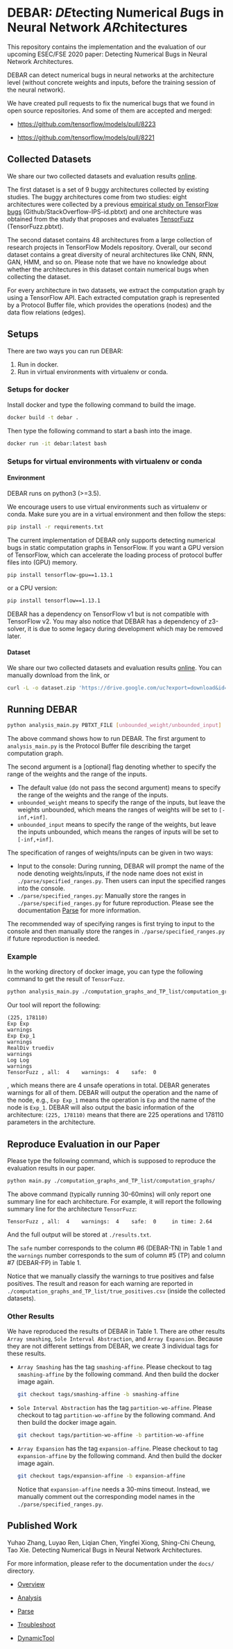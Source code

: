# DEBAR: *DE*tecting Numerical *B*ugs in Neural Network *AR*chitectures


This repository contains the implementation and the evaluation of our upcoming ESEC/FSE 2020 paper:  Detecting Numerical Bugs in Neural Network Architectures.

DEBAR can detect numerical bugs in neural networks at the architecture level (without concrete weights and inputs, before the training session of the neural network).

We have created pull requests to fix the numerical bugs that we found in open source repositories. And some of them are accepted and merged:

* https://github.com/tensorflow/models/pull/8223

* https://github.com/tensorflow/models/pull/8221


## Collected Datasets

We share our two collected datasets and evaluation results [online](https://drive.google.com/uc?export=download&id=1GBHFd-fPIBWqJOpIC8ZO8g3F1LoIZYNn). 

The first dataset is a set of 9 buggy architectures collected by existing studies. The buggy architectures come from two studies: eight architectures were collected by a previous [empirical study on TensorFlow bugs](https://github.com/ForeverZyh/TensorFlow-Program-Bugs) (Github/StackOverflow-IPS-id.pbtxt) and one architecture was obtained from the study that proposes and evaluates [TensorFuzz](https://github.com/brain-research/tensorfuzz/blob/master/bugs/collection_bug.py) (TensorFuzz.pbtxt). 

The second dataset contains 48 architectures from a large collection of research projects in TensorFlow Models repository. Overall, our second dataset contains a great diversity of neural architectures like CNN, RNN, GAN, HMM, and so on. Please note that we have no knowledge about whether the architectures in this dataset contain numerical bugs when collecting the dataset.

For every architecture in two datasets, we extract the computation graph by using a TensorFlow API. Each extracted computation graph is represented by a Protocol Buffer file, which provides the operations (nodes) and the data flow relations (edges).

## Setups

There are two ways you can run DEBAR:

1. Run in docker.
2. Run in virtual environments with virtualenv or conda.

### Setups for docker

Install docker and type the following command to build the image.

```bash
docker build -t debar .
```

Then type the following command to start a bash into the image.

```bash
docker run -it debar:latest bash
```

### Setups for virtual environments with virtualenv or conda

#### Environment 

DEBAR runs on python3 (>=3.5).

We encourage users to use virtual environments such as virtualenv or conda. Make sure you are in a virtual environment and then follow the steps:

```bash
pip install -r requirements.txt
```

The current implementation of DEBAR only supports detecting numerical bugs in static computation graphs in TensorFlow.  If you want a GPU version of TensorFlow, which can accelerate the loading process of protocol buffer files into (GPU) memory.

```bash
pip install tensorflow-gpu==1.13.1
```

or a CPU version:

```bash
pip install tensorflow==1.13.1
```

DEBAR has a dependency on TensorFlow v1 but is not compatible with TensorFlow v2. You may also notice that DEBAR has a dependency of z3-solver, it is due to some legacy during development which may be removed later.

#### Dataset

We share our two collected datasets and evaluation results [online](https://drive.google.com/uc?export=download&id=1GBHFd-fPIBWqJOpIC8ZO8g3F1LoIZYNn). You can manually download from the link, or

```bash
curl -L -o dataset.zip 'https://drive.google.com/uc?export=download&id=1GBHFd-fPIBWqJOpIC8ZO8g3F1LoIZYNn'
```

## Running DEBAR

```bash
python analysis_main.py PBTXT_FILE [unbounded_weight/unbounded_input]
```

The above command shows how to run DEBAR. The first argument to  `analysis_main.py` is the Protocol Buffer file describing the target computation graph. 

The second argument is a [optional] flag denoting whether to specify the range of the weights and the range of the inputs.

*  The default value (do not pass the second argument) means to specify the range of the weights and the range of the inputs.
* `unbounded_weight` means to specify the range of the inputs, but leave the weights unbounded, which means the ranges of weights will be set to `[-inf,+inf]`.
* `unbounded_input` means to specify the range of the weights, but leave the inputs unbounded, which means the ranges of inputs will be set to `[-inf,+inf]`.

The specification of ranges of weights/inputs can be given in two ways:

* Input to the console: During running, DEBAR will prompt the name of the node denoting weights/inputs, if the node name does not exist in `./parse/specified_ranges.py`. Then users can input the specified ranges into the console. 
* `./parse/specified_ranges.py`: Manually store the ranges in `./parse/specified_ranges.py` for future reproduction. Please see the documentation [Parse](./docs/parse.md) for more information. 

The recommended way of specifying ranges is first trying to input to the console and then manually store the ranges in `./parse/specified_ranges.py` if future reproduction is needed.

### Example

In the working directory of docker image, you can type the following command to get the result of `TensorFuzz`.

```bash
python analysis_main.py ./computation_graphs_and_TP_list/computation_graphs/TensorFuzz.pbtxt
```

Our tool will report the following:

```
(225, 178110)
Exp Exp
warnings
Exp Exp_1
warnings
RealDiv truediv
warnings
Log Log
warnings
TensorFuzz , all:  4 	warnings:  4 	safe:  0
```

, which means there are 4 unsafe operations in total. DEBAR generates warnings for all of them. DEBAR will output the operation and the name of the node, e.g., `Exp Exp_1` means the operation is `Exp` and the name of the node is `Exp_1`. DEBAR will also output the basic information of the architecture: `(225, 178110)` means that there are 225 operations and 178110 parameters in the architecture.

## Reproduce Evaluation in our Paper

Please type the following command, which is supposed to reproduce the evaluation results in our paper.

```bash
python main.py ./computation_graphs_and_TP_list/computation_graphs/
```

The above command (typically running 30-60mins) will only report one summary line for each architecture. For example, it will report the following summary line for the architecture `TensorFuzz`:

```
TensorFuzz , all:  4 	warnings:  4 	safe:  0	 in time: 2.64
```

And the full output will be stored at `./results.txt`.

The `safe` number corresponds to the column #6 (DEBAR-TN) in Table 1 and the `warnings` number corresponds to the sum of column #5 (TP) and column #7 (DEBAR-FP) in Table 1.

Notice that we manually classify the warnings to true positives and false positives. The result and reason for each warning are reported in `./computation_graphs_and_TP_list/true_positives.csv` (inside the collected datasets).

### Other Results

We have reproduced the results of DEBAR in Table 1. There are other results `Array smashing`, `Sole Interval Abstraction`, and `Array Expansion`. Because they are not different settings from DEBAR, we create 3 individual tags for these results. 

* `Array Smashing` has the tag `smashing-affine`.
  Please checkout to tag `smashing-affine` by the following command. And then build the docker image again.

  ```bash
  git checkout tags/smashing-affine -b smashing-affine
  ```

* `Sole Interval Abstraction` has the tag `partition-wo-affine`.
  Please checkout to tag `partition-wo-affine` by the following command. And then build the docker image again.

  ```bash
  git checkout tags/partition-wo-affine -b partition-wo-affine
  ```

* `Array Expansion` has the tag `expansion-affine`.
  Please checkout to tag `expansion-affine` by the following command. And then build the docker image again.

  ```bash
  git checkout tags/expansion-affine -b expansion-affine
  ```

  Notice that `expansion-affine` needs a 30-mins timeout. Instead, we manually comment out the corresponding model names in the `./parse/specified_ranges.py`. 


## Published Work

Yuhao Zhang, Luyao Ren, Liqian Chen, Yingfei Xiong, Shing-Chi Cheung, Tao Xie. Detecting Numerical Bugs in Neural Network Architectures.



For more information, please refer to the documentation under the `docs/` directory.

* [Overview](./docs/overview.md)
* [Analysis](./docs/analysis.md)
* [Parse](./docs/parse.md)

* [Troubleshoot](./docs/troubleshoot.md)
* [DynamicTool](./docs/dynamic_tool.md)

